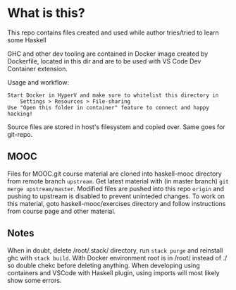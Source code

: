# What is this?

This repo contains files created and used while author tries/tried to learn some Haskell

GHC and other dev tooling are contained in Docker image created by Dockerfile,
located in this dir and are to be used with VS Code Dev Container extension.

Usage and workflow:

    Start Docker in HyperV and make sure to whitelist this directory in
        Settings > Resources > File-sharing
    Use "Open this folder in container" feature to connect and happy hacking!

Source files are stored in host's filesystem and copied over. Same goes for git-repo.

## MOOC

Files for MOOC.git course material are cloned into haskell-mooc directory from remote branch `upstream`.
Get latest material with (in master branch) `git merge upstream/master`.
Modified files are pushed into this repo `origin` and pushing to upstream is disabled to prevent uninteded changes.
To work on this material, goto haskell-mooc/exercises directory and follow instructions
from course page and other material.

## Notes
When in doubt, delete /root/.stack/ directory, run `stack purge` and reinstall ghc with `stack build`.
With Docker environment root is in /root/ instead of ./ so double chekc before deleting anything.
When developing using containers and VSCode with Haskell plugin, using imports will most likely show some errors.

